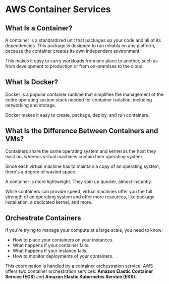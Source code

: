 # AWS Container Services

## What Is a Container?

A container is a standardized unit that packages up your code and all of its dependencies. This package is designed to run reliably on any platform, because the container creates its own independent environment.

This makes it easy to carry workloads from one place to another, such as from development to production or from on-premises to the cloud.


## What Is Docker?

Docker is a popular container runtime that simplifies the management of the entire operating system stack needed for container isolation, including networking and storage.

Docker makes it easy to create, package, deploy, and run containers.


## What Is the Difference Between Containers and VMs?

Containers share the same operating system and kernel as the host they exist on, whereas virtual machines contain their operating system.

Since each virtual machine has to maintain a copy of an operating system, there's a degree of wasted space.

A container is more lightweight. They spin up quicker, almost instantly.

While containers can provide speed, virtual machines offer you the full strength of an operating system and offer more resources, like package installation, a dedicated kernel, and more.


## Orchestrate Containers

If you're trying to manage your compute at a large scale, you need to know:

- How to place your containers on your instances.
- What happens if your container fails.
- What happens if your instance fails.
- How to monitor deployments of your containers.

This coordination is handled by a container orchestration service. AWS offers two container orchestration services: **Amazon Elastic Container Service (ECS)** and **Amazon Elastic Kubernetes Service (EKS)**.
